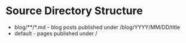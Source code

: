 # Source Directory Structure
* blog/**/*.md - blog posts published under /blog/YYYY/MM/DD/title 
* default - pages published under /
